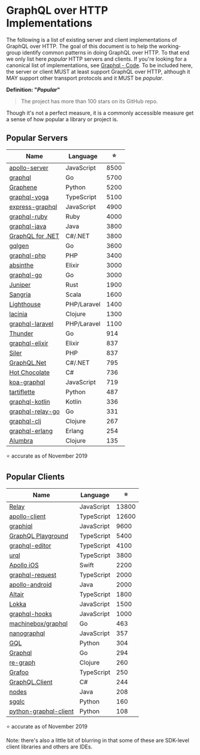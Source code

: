 # GraphQL over HTTP Implementations

The following is a list of existing server and client implementations of GraphQL over HTTP. The goal of this document is to help the working-group identify common patterns in doing GraphQL over HTTP. To that end we only list here _popular_ HTTP servers and clients. If you're looking for a canonical list of implementations, see [Graphql - Code](https://graphql.org/code/). To be included here, the server or client MUST at least support GraphQL over HTTP, although it MAY support other transport protocols and it MUST be _popular_.

**Definition: "_Popular_"**

> The project has more than 100 stars on its GitHub repo. 

Though it's not a perfect measure, it is a commonly accessible measure get a sense of how popular a library or project is.

## Popular Servers

| Name | Language | ⭐️ |
|---|---|---|
| [apollo-server](https://github.com/apollographql/apollo-server) | JavaScript | 8500
| [graphql](https://github.com/graphql-go/graphql) | Go | 5700
| [Graphene](https://github.com/graphql-python/graphene) | Python | 5200
| [graphql-yoga](https://github.com/prisma-labs/graphql-yoga) | TypeScript | 5100
| [express-graphql](https://github.com/graphql/express-graphql) | JavaScript | 4900
| [graphql-ruby](https://github.com/rmosolgo/graphql-ruby) | Ruby | 4000
| [graphql-java](https://github.com/graphql-java/graphql-java) | Java | 3800
| [GraphQL for .NET](https://github.com/graphql-dotnet/graphql-dotnet) | C#/.NET | 3800
| [gqlgen](https://github.com/99designs/gqlgen) | Go | 3600
| [graphql-php](https://github.com/webonyx/graphql-php) | PHP | 3400
| [absinthe](https://github.com/absinthe-graphql/absinthe) | Elixir | 3000
| [graphql-go](https://github.com/graph-gophers/graphql-go) | Go | 3000
| [Juniper](https://github.com/graphql-rust/juniper) | Rust | 1900
| [Sangria](https://github.com/sangria-graphql/sangria) | Scala | 1600
| [Lighthouse](https://github.com/nuwave/lighthouse) | PHP/Laravel | 1400
| [lacinia](https://github.com/walmartlabs/lacinia) | Clojure | 1300
| [graphql-laravel](https://github.com/rebing/graphql-laravel) | PHP/Laravel | 1100
| [Thunder](https://github.com/samsarahq/thunder) | Go | 914
| [graphql-elixir](https://github.com/graphql-elixir/graphql) | Elixir | 837
| [Siler](https://github.com/leocavalcante/siler) | PHP | 837
| [GraphQL.Net](https://github.com/chkimes/graphql-net) | C#/.NET | 795
| [Hot Chocolate](https://github.com/ChilliCream/hotchocolate) | C# | 736
| [koa-graphql](https://github.com/chentsulin/koa-graphql) | JavaScript | 719
| [tartiflette](https://github.com/tartiflette/tartiflette) | Python | 487
| [graphql-kotlin](https://github.com/ExpediaGroup/graphql-kotlin/) | Kotlin | 336
| [graphql-relay-go](https://github.com/graphql-go/relay) | Go | 331
| [graphql-clj](https://github.com/tendant/graphql-clj) | Clojure | 267
| [graphql-erlang](https://github.com/shopgun/graphql-erlang) | Erlang | 254
| [Alumbra](https://github.com/alumbra/alumbra) | Clojure | 135

⭐️ accurate as of November 2019

## Popular Clients

| Name | Language | ⭐️ |
|---|---|---|
| [Relay](https://github.com/facebook/relay) | JavaScript | 13800
| [apollo-client](https://github.com/apollographql/apollo-client) | TypeScript | 12600
| [graphiql](https://github.com/graphql/graphiql) | JavaScript | 9600
| [GraphQL Playground](https://github.com/prisma-labs/graphql-playground) | TypeScript | 5400
| [graphql-editor](https://github.com/graphql-editor/graphql-editor) | TypeScript | 4100
| [urql](https://github.com/FormidableLabs/urql) | TypeScript | 3800
| [Apollo iOS](https://github.com/apollographql/apollo-ios) | Swift | 2200
| [graphql-request](https://github.com/prisma-labs/graphql-request) | TypeScript | 2000
| [apollo-android](https://github.com/apollographql/apollo-android) | Java | 2000
| [Altair](https://github.com/imolorhe/altair) | TypeScript | 1800
| [Lokka](https://github.com/kadirahq/lokka) | JavaScript | 1500
| [graphql-hooks](https://github.com/nearform/graphql-hooks) | JavaScript | 1000
| [machinebox/graphql](https://github.com/machinebox/graphql) | Go | 463
| [nanographql](https://github.com/yoshuawuyts/nanographql) | JavaScript | 357
| [GQL](https://github.com/graphql-python/gql) | Python | 304
| [Graphql](https://github.com/shurcooL/graphql#readme) | Go | 294
| [re-graph](https://github.com/oliyh/re-graph/) | Clojure | 260
| [Grafoo](https://github.com/grafoojs/grafoo) | TypeScript | 250
| [GraphQL.Client](https://github.com/graphql-dotnet/graphql-client) | C# |  244
| [nodes](https://github.com/americanexpress/nodes) | Java | 208
| [sgqlc](https://github.com/profusion/sgqlc) | Python | 160
| [python-graphql-client](https://github.com/prisma-labs/python-graphql-client) | Python | 108

⭐️ accurate as of November 2019

Note: there's also a little bit of blurring in that some of these are SDK-level client libraries and others are IDEs. 